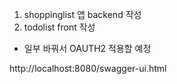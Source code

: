 1. shoppinglist 앱 backend 작성
2. todolist front 작성
  - 일부 바꿔서 OAUTH2 적용할 예정

http://localhost:8080/swagger-ui.html